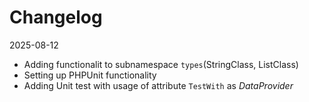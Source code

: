 # Changelog

<time datetime="2025-08-12">2025-08-12</time>

- Adding functionalit to subnamespace ```types```(StringClass, ListClass)
- Setting up PHPUnit functionality
- Adding Unit test with usage of attribute ```TestWith``` as <var>DataProvider</var>